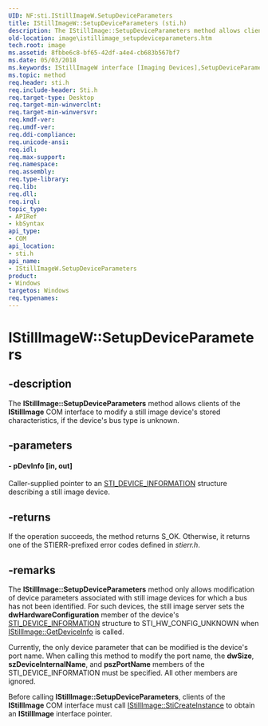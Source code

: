 ```yaml
---
UID: NF:sti.IStillImageW.SetupDeviceParameters
title: IStillImageW::SetupDeviceParameters (sti.h)
description: The IStillImage::SetupDeviceParameters method allows clients of the IStillImage COM interface to modify a still image device's stored characteristics, if the device's bus type is unknown.
old-location: image\istillimage_setupdeviceparameters.htm
tech.root: image
ms.assetid: 8fbbe6c8-bf65-42df-a4e4-cb683b567bf7
ms.date: 05/03/2018
ms.keywords: IStillImageW interface [Imaging Devices],SetupDeviceParameters method, IStillImageW.SetupDeviceParameters, IStillImageW::SetupDeviceParameters, SetupDeviceParameters, SetupDeviceParameters method [Imaging Devices], SetupDeviceParameters method [Imaging Devices],IStillImageW interface, image.istillimage_setupdeviceparameters, sti/IStillImageW::SetupDeviceParameters, stifnc_08d945b1-ff61-4018-ae0b-5b134fc4f112.xml
ms.topic: method
req.header: sti.h
req.include-header: Sti.h
req.target-type: Desktop
req.target-min-winverclnt: 
req.target-min-winversvr: 
req.kmdf-ver: 
req.umdf-ver: 
req.ddi-compliance: 
req.unicode-ansi: 
req.idl: 
req.max-support: 
req.namespace: 
req.assembly: 
req.type-library: 
req.lib: 
req.dll: 
req.irql: 
topic_type:
- APIRef
- kbSyntax
api_type:
- COM
api_location:
- sti.h
api_name:
- IStillImageW.SetupDeviceParameters
product:
- Windows
targetos: Windows
req.typenames: 
---
```


# IStillImageW::SetupDeviceParameters


## -description


The <b>IStillImage::SetupDeviceParameters</b> method allows clients of the <b>IStillImage</b> COM interface to modify a still image device's stored characteristics, if the device's bus type is unknown.


## -parameters






#### - pDevInfo [in, out]

Caller-supplied pointer to an <a href="https://docs.microsoft.com/windows-hardware/drivers/ddi/content/sti/ns-sti-_sti_device_informationw">STI_DEVICE_INFORMATION</a> structure describing a still image device.


## -returns



If the operation succeeds, the method returns S_OK. Otherwise, it returns one of the STIERR-prefixed error codes defined in <i>stierr.h</i>.




## -remarks



The <b>IStillImage::SetupDeviceParameters</b> method only allows modification of device parameters associated with still image devices for which a bus has not been identified. For such devices, the still image server sets the <b>dwHardwareConfiguration</b> member of the device's <a href="https://docs.microsoft.com/windows-hardware/drivers/ddi/content/sti/ns-sti-_sti_device_informationw">STI_DEVICE_INFORMATION</a> structure to STI_HW_CONFIG_UNKNOWN when <a href="https://docs.microsoft.com/previous-versions/windows/hardware/drivers/ff543782(v=vs.85)">IStillImage::GetDeviceInfo</a> is called.

Currently, the only device parameter that can be modified is the device's port name. When calling this method to modify the port name, the <b>dwSize</b>, <b>szDeviceInternalName</b>, and <b>pszPortName</b> members of the STI_DEVICE_INFORMATION must be specified. All other members are ignored.

Before calling <b>IStillImage::SetupDeviceParameters</b>, clients of the <b>IStillImage</b> COM interface must call <a href="https://docs.microsoft.com/previous-versions/windows/hardware/drivers/ff543804(v=vs.85)">IStillImage::StiCreateInstance</a> to obtain an <b>IStillImage</b> interface pointer.



